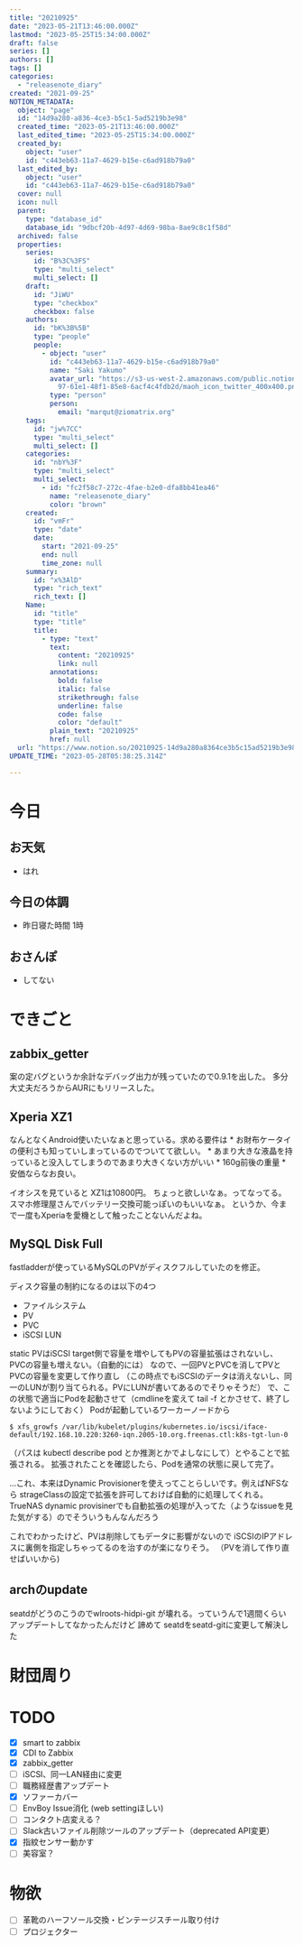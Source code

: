 ```yaml
---
title: "20210925"
date: "2023-05-21T13:46:00.000Z"
lastmod: "2023-05-25T15:34:00.000Z"
draft: false
series: []
authors: []
tags: []
categories:
  - "releasenote_diary"
created: "2021-09-25"
NOTION_METADATA:
  object: "page"
  id: "14d9a280-a836-4ce3-b5c1-5ad5219b3e98"
  created_time: "2023-05-21T13:46:00.000Z"
  last_edited_time: "2023-05-25T15:34:00.000Z"
  created_by:
    object: "user"
    id: "c443eb63-11a7-4629-b15e-c6ad918b79a0"
  last_edited_by:
    object: "user"
    id: "c443eb63-11a7-4629-b15e-c6ad918b79a0"
  cover: null
  icon: null
  parent:
    type: "database_id"
    database_id: "9dbcf20b-4d97-4d69-98ba-8ae9c8c1f58d"
  archived: false
  properties:
    series:
      id: "B%3C%3FS"
      type: "multi_select"
      multi_select: []
    draft:
      id: "JiWU"
      type: "checkbox"
      checkbox: false
    authors:
      id: "bK%3B%5B"
      type: "people"
      people:
        - object: "user"
          id: "c443eb63-11a7-4629-b15e-c6ad918b79a0"
          name: "Saki Yakumo"
          avatar_url: "https://s3-us-west-2.amazonaws.com/public.notion-static.com/3ad1c4\
            97-61e1-48f1-85e8-6acf4c4fdb2d/maoh_icon_twitter_400x400.png"
          type: "person"
          person:
            email: "marqut@ziomatrix.org"
    tags:
      id: "jw%7CC"
      type: "multi_select"
      multi_select: []
    categories:
      id: "nbY%3F"
      type: "multi_select"
      multi_select:
        - id: "fc2f58c7-272c-4fae-b2e0-dfa8bb41ea46"
          name: "releasenote_diary"
          color: "brown"
    created:
      id: "vmFr"
      type: "date"
      date:
        start: "2021-09-25"
        end: null
        time_zone: null
    summary:
      id: "x%3AlD"
      type: "rich_text"
      rich_text: []
    Name:
      id: "title"
      type: "title"
      title:
        - type: "text"
          text:
            content: "20210925"
            link: null
          annotations:
            bold: false
            italic: false
            strikethrough: false
            underline: false
            code: false
            color: "default"
          plain_text: "20210925"
          href: null
  url: "https://www.notion.so/20210925-14d9a280a8364ce3b5c15ad5219b3e98"
UPDATE_TIME: "2023-05-28T05:38:25.314Z"

---
```

<link rel="stylesheet" href="https://cdn.jsdelivr.net/npm/katex@0.16.2/dist/katex.min.css" integrity="sha384-bYdxxUwYipFNohQlHt0bjN/LCpueqWz13HufFEV1SUatKs1cm4L6fFgCi1jT643X" crossorigin="anonymous">


# 今日


## お天気

- はれ

## 今日の体調

- 昨日寝た時間 1時

## おさんぽ

- してない

# できごと


## zabbix_getter


案の定バグというか余計なデバッグ出力が残っていたので0.9.1を出した。 多分大丈夫だろうからAURにもリリースした。


## Xperia XZ1


なんとなくAndroid使いたいなぁと思っている。求める要件は * お財布ケータイの便利さも知っていしまっているのでついてて欲しい。 * あまり大きな液晶を持っていると没入してしまうのであまり大きくない方がいい * 160g前後の重量 * 安価ならなお良い。


イオシスを見ていると XZ1は10800円。 ちょっと欲しいなぁ。ってなってる。 スマホ修理屋さんでバッテリー交換可能っぽいのもいいなぁ。 というか、今まで一度もXperiaを愛機として触ったことないんだよね。


## MySQL Disk Full


fastladderが使っているMySQLのPVがディスクフルしていたのを修正。


ディスク容量の制約になるのは以下の4つ

- ファイルシステム
- PV
- PVC
- iSCSI LUN

static PVはiSCSI target側で容量を増やしてもPVの容量拡張はされないし、PVCの容量も増えない。（自動的には） なので、一回PVとPVCを消してPVとPVCの容量を変更して作り直し （この時点でもiSCSIのデータは消えないし、同一のLUNが割り当てられる。PVにLUNが書いてあるのでそりゃそうだ） で、この状態で適当にPodを起動させて（cmdlineを変えて tail -f とかさせて、終了しないようにしておく） Podが起動しているワーカーノードから


```text
$ xfs_growfs /var/lib/kubelet/plugins/kubernetes.io/iscsi/iface-default/192.168.10.220:3260-iqn.2005-10.org.freenas.ctl:k8s-tgt-lun-0
```


（パスは kubectl describe pod とか推測とかでよしなにして）とやることで拡張される。 拡張されたことを確認したら、Podを通常の状態に戻して完了。


…これ、本来はDynamic Provisionerを使えってことらしいです。例えばNFSなら strageClassの設定で拡張を許可しておけば自動的に処理してくれる。 TrueNAS dynamic provisinerでも自動拡張の処理が入ってた（ようなissueを見た気がする）のでそういうもんなんだろう


これでわかったけど、PVは削除してもデータに影響がないので iSCSIのIPアドレスに裏側を指定しちゃってるのを治すのが楽になりそう。 （PVを消して作り直せばいいから)


## archのupdate


seatdがどうのこうのでwlroots-hidpi-git が壊れる。っていうんで1週間くらいアップデートしてなかったんだけど 諦めて seatdをseatd-gitに変更して解決した


# 財団周り


# TODO

- [x] smart to zabbix
- [x] CDI to Zabbix
- [x] zabbix_getter
- [ ] iSCSI、同一LAN経由に変更
- [ ] 職務経歴書アップデート
- [x] ソファーカバー
- [ ] EnvBoy Issue消化 (web settingほしい)
- [ ] コンタクト店変える？
- [ ] Slack古いファイル削除ツールのアップデート（deprecated API変更）
- [x] 指紋センサー動かす
- [ ] 美容室？

# 物欲

- [ ] 革靴のハーフソール交換・ビンテージスチール取り付け
- [ ] プロジェクター
